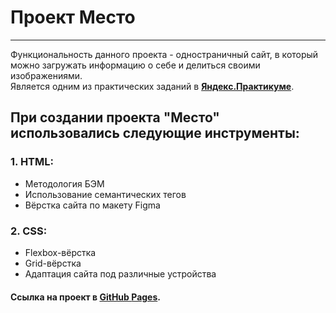 # Проект Место   
---  
Функциональность данного проекта - одностраничный сайт, в который можно загружать информацию о себе и делиться своими изображениями.  
Является одним из практических заданий в [__Яндекс.Практикуме__](https://practicum.yandex.ru/).  


## При создании проекта "Место" использовались следующие инструменты:  
### 1. __HTML__:  
* Методология БЭМ  
* Использование семантических тегов  
* Вёрстка сайта по макету Figma  


### 2. __CSS__:  
* Flexbox-вёрстка  
* Grid-вёрстка
* Адаптация сайта под различные устройства  

#### Ссылка на проект в [__GitHub__ __Pages__](https://shamonovad.github.io/mesto-project-bootcamp/).
